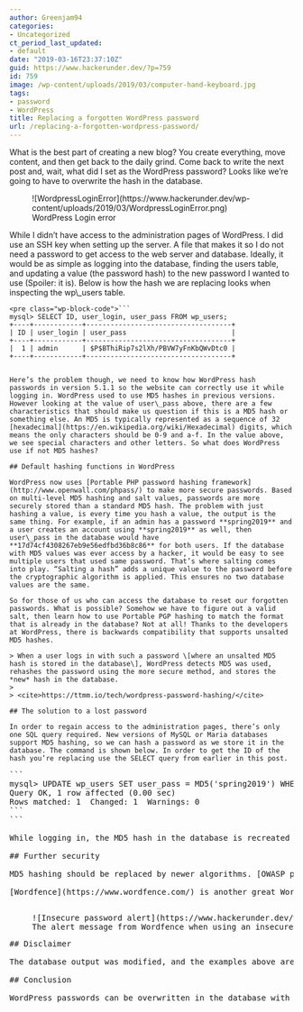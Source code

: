```yaml
---
author: Greenjam94
categories:
- Uncategorized
ct_period_last_updated:
- default
date: "2019-03-16T23:37:10Z"
guid: https://www.hackerunder.dev/?p=759
id: 759
image: /wp-content/uploads/2019/03/computer-hand-keyboard.jpg
tags:
- password
- WordPress
title: Replacing a forgotten WordPress password
url: /replacing-a-forgotten-wordpress-password/
---
```


What is the best part of creating a new blog? You create everything, move content, and then get back to the daily grind. Come back to write the next post and, wait, what did I set as the WordPress password? Looks like we’re going to have to overwrite the hash in the database.

<div class="wp-block-image"><figure class="aligncenter">![WordpressLoginError](https://www.hackerunder.dev/wp-content/uploads/2019/03/WordpressLoginError.png)<figcaption>WordPress Login error</figcaption></figure></div>While I didn’t have access to the administration pages of WordPress. I did use an SSH key when setting up the server. A file that makes it so I do not need a password to get access to the web server and database. Ideally, it would be as simple as logging into the database, finding the users table, and updating a value (the password hash) to the new password I wanted to use (Spoiler: it is). Below is how the hash we are replacing looks when inspecting the wp\_users table.

```
<pre class="wp-block-code">```
mysql> SELECT ID, user_login, user_pass FROM wp_users;
+----+------------+------------------------------------+
| ID | user_login | user_pass                          |
+----+------------+------------------------------------+
|  1 | admin      | $P$BThiRip7s2lXh/PBVW7yFnKbQWvDtc0 |
+----+------------+------------------------------------+
```
```

Here’s the problem though, we need to know how WordPress hash passwords in version 5.1.1 so the website can correctly use it while logging in. WordPress used to use MD5 hashes in previous versions. However looking at the value of user\_pass above, there are a few characteristics that should make us question if this is a MD5 hash or something else. An MD5 is typically represented as a sequence of 32 [hexadecimal](https://en.wikipedia.org/wiki/Hexadecimal) digits, which means the only characters should be 0-9 and a-f. In the value above, we see special characters and other letters. So what does WordPress use if not MD5 hashes?

## Default hashing functions in WordPress

WordPress now uses [Portable PHP password hashing framework](http://www.openwall.com/phpass/) to make more secure passwords. Based on multi-level MD5 hashing and salt values, passwords are more securely stored than a standard MD5 hash. The problem with just hashing a value, is every time you hash a value, the output is the same thing. For example, if an admin has a password **spring2019** and a user creates an account using **spring2019** as well, then user\_pass in the database would have **17d74cf4308267eb9e56edfbd36b8c86** for both users. If the database with MD5 values was ever access by a hacker, it would be easy to see multiple users that used same password. That’s where salting comes into play. “Salting a hash” adds a unique value to the password before the cryptographic algorithm is applied. This ensures no two database values are the same.

So for those of us who can access the database to reset our forgotten passwords. What is possible? Somehow we have to figure out a valid salt, then learn how to use Portable PGP hashing to match the format that is already in the database? Not at all! Thanks to the developers at WordPress, there is backwards compatibility that supports unsalted MD5 hashes.

> When a user logs in with such a password \[where an unsalted MD5 hash is stored in the database\], WordPress detects MD5 was used, rehashes the password using the more secure method, and stores the *new* hash in the database.
> 
> <cite>https://ttmm.io/tech/wordpress-password-hashing/</cite>

## The solution to a lost password

In order to regain access to the administration pages, there’s only one SQL query required. New versions of MySQL or Maria databases support MD5 hashing, so we can hash a password as we store it in the database. The command is shown below. In order to get the ID of the hash you’re replacing use the SELECT query from earlier in this post.

```
<pre class="wp-block-code">```
mysql> UPDATE wp_users SET user_pass = MD5('spring2019') WHERE ID = 1;
Query OK, 1 row affected (0.00 sec)
Rows matched: 1  Changed: 1  Warnings: 0
```
```

While logging in, the MD5 hash in the database is recreated using WordPress’ salted hash functions. Now we have access and can continue to write blog posts! However, MD5 hashes whether salted or not, are not recommended as secure hashes anymore. Is there a way to use a stronger hashing function with our WordPress user accounts?

## Further security

MD5 hashing should be replaced by newer algorithms. [OWASP provides some great information](https://github.com/OWASP/CheatSheetSeries/blob/master/cheatsheets/Password_Storage_Cheat_Sheet.md) on what should be used for password storage in modern web applications. WordPress has also designed the hashing functions to be “pluggable”. This means that plugins can overwrite what the function does. So plugin developers can provide better solutions like [wp-argon2-password-hasing](https://wordpress.org/plugins/wp-argon2-password-hashing/) or [wp-password-bcrypt](https://github.com/roots/wp-password-bcrypt). The trade off is that such plugins are maintained by the community and have less support. For example, the Argon2 plugin has fewer than 10 installations and the bcrypt plugin hasn’t been tested against the last 3 WordPress updates. As a website owner, you need to balance the risk of using an outdated hashing algorithm or a poorly supported plugin.

[Wordfence](https://www.wordfence.com/) is another great WordPress plugin that can aid security. When I first reset my password, I purposefully used a weak password knowing I would change it again using the administration pages. I got an alert across the top of the page saying my hash was insecure, this is a great way to advise users when they have created a poor password. Wordfence also has additional rules that can be setup to help secure your website. Failed login attempts are counted and certain usernames can be set to instantly ban the attacker’s IP.

<figure class="wp-block-image">![Insecure password alert](https://www.hackerunder.dev/wp-content/uploads/2019/03/WordFenceAlert.png)<figcaption>The alert message from Wordfence when using an insecure password</figcaption></figure>## Disclaimer

The database output was modified, and the examples above are insecure. No one should be using passwords like **spring2019**. When creating a password, a longer “passphrase” not based on a single dictionary word is preferred. [NIST](https://pages.nist.gov/800-63-3/sp800-63b.html) now recommends using a single \*secure\* passphrase instead of rotating passwords all the time.

## Conclusion

WordPress passwords can be overwritten in the database with an unsalted MD5 hash. This allows an admin to regain access to their website. WordPress now salts passwords; using an additional value to make hashes unique and the database slightly more secure. There are plugins available to use a stronger hashing algorithm, however they are not widely used. The Wordfence plugin allows for more security controls like alerting to weak passwords and locking out a user after 3 failed login attempts. Finally, use a secure passphrase; the longer the better and do not worry about changing it often. Just try to make something you will not forget!